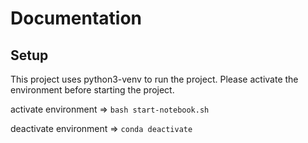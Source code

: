 # Documentation

## Setup
This project uses python3-venv to run the project. Please activate the environment before starting the project.

activate environment => `bash start-notebook.sh`

deactivate environment => `conda deactivate`